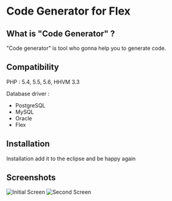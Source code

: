 

Code Generator for Flex
=======================

What is "Code Generator" ?
------------------------

"Code generator" is tool who gonna help you to generate code.


Compatibility
------------
PHP : 5.4, 5.5, 5.6, HHVM 3.3

Database driver : 

 - PostgreSQL
 - MySQL
 - Oracle
 - Flex


 
Installation
------------
Installation add it to the eclipse and be happy again

 
Screenshots
------------

![Initial Screen](https://a.fsdn.com/con/app/proj/code4flex/screenshots/194611.jpg/1 "Code4Flex Plugin")
![Second Screen](https://a.fsdn.com/con/app/proj/code4flex/screenshots/194615.jpg/1 "Code4Flex Plugin")

